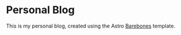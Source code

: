 # Personal Blog

This is my personal blog, created using the Astro [Barebones](https://github.com/superwebthemes/barebones) template.

